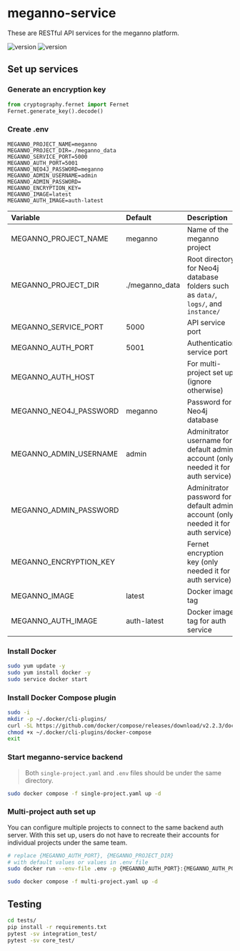 # meganno-service

These are RESTful API services for the meganno platform.

![version](https://img.shields.io/badge/latest-v1.2.0-blue)
![version](https://img.shields.io/badge/auth--latest-v1.0.0-blue)

## Set up services

### Generate an encryption key

```python
from cryptography.fernet import Fernet
Fernet.generate_key().decode()
```

### Create .env

```env
MEGANNO_PROJECT_NAME=meganno
MEGANNO_PROJECT_DIR=./meganno_data
MEGANNO_SERVICE_PORT=5000
MEGANNO_AUTH_PORT=5001
MEGANNO_NEO4J_PASSWORD=meganno
MEGANNO_ADMIN_USERNAME=admin
MEGANNO_ADMIN_PASSWORD=
MEGANNO_ENCRYPTION_KEY=
MEGANNO_IMAGE=latest
MEGANNO_AUTH_IMAGE=auth-latest
```

| Variable                | Default          | Description                                                                         |
| :---------------------- | :--------------- | :---------------------------------------------------------------------------------- |
| MEGANNO_PROJECT_NAME    | meganno          | Name of the meganno project                                                         |
| MEGANNO_PROJECT_DIR     | ./meganno_data   | Root directory for Neo4j database folders such as `data/`, `logs/`, and `instance/` |
| MEGANNO_SERVICE_PORT    | 5000             | API service port                                                                    |
| MEGANNO_AUTH_PORT       | 5001             | Authentication service port                                                         |
| MEGANNO_AUTH_HOST       |                  | For multi-project set up (ignore otherwise)                                         |
| MEGANNO_NEO4J_PASSWORD  | meganno          | Password for Neo4j database                                                         |
| MEGANNO_ADMIN_USERNAME  | admin            | Adminitrator username for default admin. account (only needed it for auth service)  |
| MEGANNO_ADMIN_PASSWORD  |                  | Adminitrator password for default admin. account (only needed it for auth service)  |
| MEGANNO_ENCRYPTION_KEY  |                  | Fernet encryption key (only needed it for auth service)                             |
| MEGANNO_IMAGE           | latest           | Docker image tag                                                                    |
| MEGANNO_AUTH_IMAGE      | auth-latest      | Docker image tag for auth service                                                   |

### Install Docker

```bash
sudo yum update -y
sudo yum install docker -y
sudo service docker start
```

### Install Docker Compose plugin

```bash
sudo -i
mkdir -p ~/.docker/cli-plugins/
curl -SL https://github.com/docker/compose/releases/download/v2.2.3/docker-compose-linux-x86_64 -o ~/.docker/cli-plugins/docker-compose
chmod +x ~/.docker/cli-plugins/docker-compose
exit
```

### Start meganno-service backend

> Both `single-project.yaml` and `.env` files should be under the same directory.

```bash
sudo docker compose -f single-project.yaml up -d
```

### Multi-project auth set up
You can configure multiple projects to connect to the same backend auth server. With this set up, users do not have to recreate their accounts for individual projects under the same team.
```bash
# replace {MEGANNO_AUTH_PORT}, {MEGANNO_PROJECT_DIR}
# with default values or values in .env file
sudo docker run --env-file .env -p {MEGANNO_AUTH_PORT}:{MEGANNO_AUTH_PORT} -p 43259:43259 -v "$(pwd)/{MEGANNO_PROJECT_DIR}/instance:/instance" -v "$(pwd)/{MEGANNO_PROJECT_DIR}/logs/auth:/logs" -td megagonlabs/meganno-service:auth-latest

sudo docker compose -f multi-project.yaml up -d
```

## Testing
```bash
cd tests/
pip install -r requirements.txt
pytest -sv integration_test/
pytest -sv core_test/
```